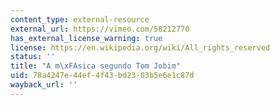 ```yaml
---
content_type: external-resource
external_url: https://vimeo.com/58212770
has_external_license_warning: true
license: https://en.wikipedia.org/wiki/All_rights_reserved
status: ''
title: "A m\xFAsica segundo Tom Jobim"
uid: 78a4247e-44ef-4f43-bd23-03b5e6e1c87d
wayback_url: ''
---
```

